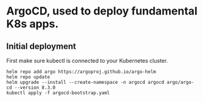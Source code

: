 # ArgoCD, used to deploy fundamental K8s apps.

## Initial deployment

First make sure kubectl is connected to your Kubernetes cluster.

```shell
helm repo add argo https://argoproj.github.io/argo-helm
helm repo update
helm upgrade --install --create-namespace -n argocd argocd argo/argo-cd --version 8.3.0
kubectl apply -f argocd-bootstrap.yaml
```
